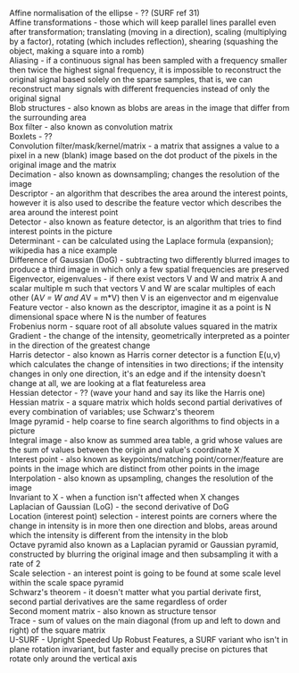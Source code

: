 Affine normalisation of the ellipse - ?? (SURF ref 31)  
Affine transformations - those which will keep parallel lines parallel even after transformation; translating (moving in a direction), scaling (multiplying by a factor), rotating (which includes reflection), shearing (squashing the object, making a square into a romb)  
Aliasing - if a continuous signal has been sampled with a frequency smaller then twice the highest signal frequency, it is impossible to reconstruct the original signal based solely on the sparse samples, that is, we can reconstruct many signals with different frequencies instead of only the original signal  
Blob structures - also known as blobs are areas in the image that differ from the surrounding area  
Box filter - also known as convolution matrix  
Boxlets - ??  
Convolution filter/mask/kernel/matrix - a matrix that assignes a value to a pixel in a new (blank) image based on the dot product of the pixels in the original image and the matrix  
Decimation - also known as downsampling; changes the resolution of the image  
Descriptor - an algorithm that describes the area around the interest points, however it is also used to describe the feature vector which describes the area around the interest point  
Detector - also known as feature detector, is an algorithm that tries to find interest points in the picture  
Determinant - can be calculated using the Laplace formula (expansion); wikipedia has a nice example  
Difference of Gaussian (DoG) - subtracting two differently blurred images to produce a third image in which only a few spatial frequencies are preserved  
Eigenvector, eigenvalues - if there exist vectors V and W and matrix A and scalar multiple m such that vectors V and W are scalar multiples of each other (A*V = W and A*V = m*V) then V is an eigenvector and m eigenvalue  
Feature vector - also known as the descriptor, imagine it as a point is N dimensional space where N is the number of features  
Frobenius norm - square root of all absolute values squared in the matrix  
Gradient - the change of the intensity, geometrically interpreted as a pointer in the direction of the greatest change  
Harris detector - also known as Harris corner detector is a function E(u,v) which calculates the change of intensities in two directions; if the intensity changes in only one direction, it's an edge and if the intensity doesn't change at all, we are looking at a flat featureless area  
Hessian detector - ?? (wave your hand and say its like the Harris one)  
Hessian matrix - a square matrix which holds second partial derivatives of every combination of variables; use Schwarz's theorem  
Image pyramid - help coarse to fine search algorithms to find objects in a picture  
Integral image - also know as summed area table, a grid whose values are the sum of values between the origin and value's coordinate X  
Interest point - also known as keypoints/matching point/corner/feature are points in the image which are distinct from other points in the image  
Interpolation - also known as upsampling, changes the resolution of the image  
Invariant to X - when a function isn't affected when X changes  
Laplacian of Gaussian (LoG) - the second derivative of DoG  
Location (interest point) selection - interest points are corners where the change in intensity is in more then one direction and blobs, areas around which the intensity is different from the intensity in the blob  
Octave pyramid also known as a Laplacian pyramid or Gaussian pyramid, constructed by blurring the original image and then subsampling it with a rate of 2  
Scale selection - an interest point is going to be found at some scale level within the scale space pyramid  
Schwarz's theorem - it doesn't matter what you partial derivate first, second partial derivatives are the same regardless of order  
Second moment matrix - also known as structure tensor  
Trace - sum of values on the main diagonal (from up and left to down and right) of the square matrix  
U-SURF - Upright Speeded Up Robust Features, a SURF variant who isn't in plane rotation invariant, but faster and equally precise on pictures that rotate only around the vertical axis  
